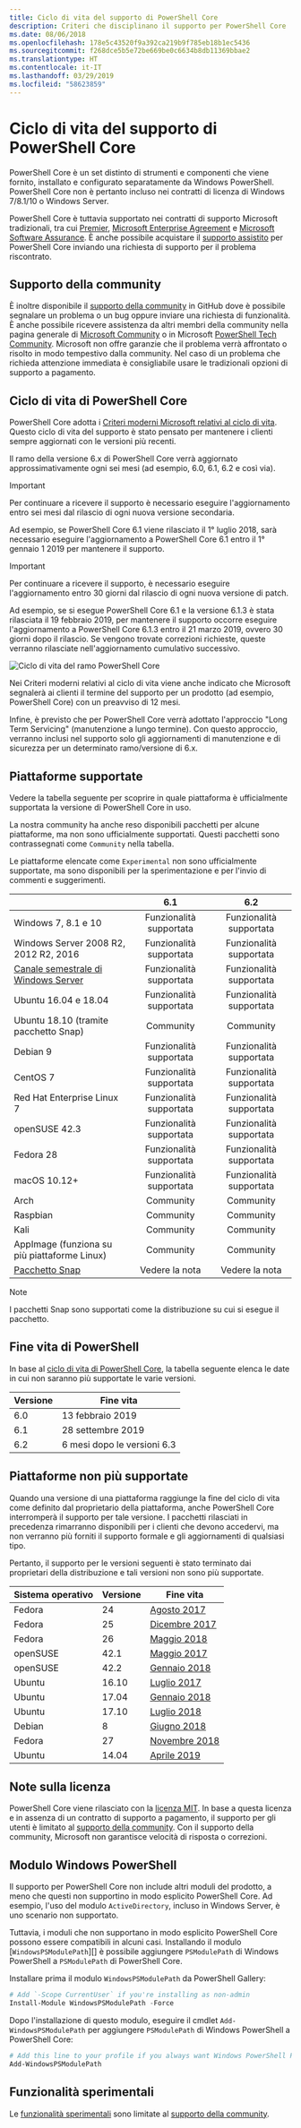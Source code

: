 ```yaml
---
title: Ciclo di vita del supporto di PowerShell Core
description: Criteri che disciplinano il supporto per PowerShell Core
ms.date: 08/06/2018
ms.openlocfilehash: 178e5c43520f9a392ca219b9f785eb18b1ec5436
ms.sourcegitcommit: f268dce5b5e72be669be0c6634b8db11369bbae2
ms.translationtype: HT
ms.contentlocale: it-IT
ms.lasthandoff: 03/29/2019
ms.locfileid: "58623859"
---
```

# <a name="powershell-core-support-lifecycle"></a>Ciclo di vita del supporto di PowerShell Core

PowerShell Core è un set distinto di strumenti e componenti che viene fornito, installato e configurato separatamente da Windows PowerShell.
PowerShell Core non è pertanto incluso nei contratti di licenza di Windows 7/8.1/10 o Windows Server.

PowerShell Core è tuttavia supportato nei contratti di supporto Microsoft tradizionali, tra cui [Premier][], [Microsoft Enterprise Agreement][enterprise-agreement] e [Microsoft Software Assurance][assurance].
È anche possibile acquistare il [supporto assistito][] per PowerShell Core inviando una richiesta di supporto per il problema riscontrato.

## <a name="community-support"></a>Supporto della community

È inoltre disponibile il [supporto della community][] in GitHub dove è possibile segnalare un problema o un bug oppure inviare una richiesta di funzionalità.
È anche possibile ricevere assistenza da altri membri della community nella pagina generale di [Microsoft Community][] o in Microsoft [PowerShell Tech Community][].
Microsoft non offre garanzie che il problema verrà affrontato o risolto in modo tempestivo dalla community.
Nel caso di un problema che richieda attenzione immediata è consigliabile usare le tradizionali opzioni di supporto a pagamento.

## <a name="lifecycle-of-powershell-core"></a>Ciclo di vita di PowerShell Core

PowerShell Core adotta i [Criteri moderni Microsoft relativi al ciclo di vita][modern].
Questo ciclo di vita del supporto è stato pensato per mantenere i clienti sempre aggiornati con le versioni più recenti.

Il ramo della versione 6.x di PowerShell Core verrà aggiornato approssimativamente ogni sei mesi (ad esempio, 6.0, 6.1, 6.2 e così via).

> [!IMPORTANT]
> Per continuare a ricevere il supporto è necessario eseguire l'aggiornamento entro sei mesi dal rilascio di ogni nuova versione secondaria.

Ad esempio, se PowerShell Core 6.1 viene rilasciato il 1° luglio 2018, sarà necessario eseguire l'aggiornamento a PowerShell Core 6.1 entro il 1° gennaio 1 2019 per mantenere il supporto.

> [!IMPORTANT]
> Per continuare a ricevere il supporto, è necessario eseguire l'aggiornamento entro 30 giorni dal rilascio di ogni nuova versione di patch.

Ad esempio, se si esegue PowerShell Core 6.1 e la versione 6.1.3 è stata rilasciata il 19 febbraio 2019, per mantenere il supporto occorre eseguire l'aggiornamento a PowerShell Core 6.1.3 entro il 21 marzo 2019, ovvero 30 giorni dopo il rilascio.
Se vengono trovate correzioni richieste, queste verranno rilasciate nell'aggiornamento cumulativo successivo.

![Ciclo di vita del ramo PowerShell Core][lifecycle-chart]

Nei Criteri moderni relativi al ciclo di vita viene anche indicato che Microsoft segnalerà ai clienti il termine del supporto per un prodotto (ad esempio, PowerShell Core) con un preavviso di 12 mesi.

Infine, è previsto che per PowerShell Core verrà adottato l'approccio "Long Term Servicing" (manutenzione a lungo termine).
Con questo approccio, verranno inclusi nel supporto solo gli aggiornamenti di manutenzione e di sicurezza per un determinato ramo/versione di 6.x.

## <a name="supported-platforms"></a>Piattaforme supportate

Vedere la tabella seguente per scoprire in quale piattaforma è ufficialmente supportata la versione di PowerShell Core in uso.

La nostra community ha anche reso disponibili pacchetti per alcune piattaforme, ma non sono ufficialmente supportati.
Questi pacchetti sono contrassegnati come `Community` nella tabella.

Le piattaforme elencate come `Experimental` non sono ufficialmente supportate, ma sono disponibili per la sperimentazione e per l'invio di commenti e suggerimenti.

|                                                   | 6.1         | 6.2         |
|---------------------------------------------------|:-----------:|:-----------:|
| Windows 7, 8.1 e 10                            | Funzionalità supportata   | Funzionalità supportata   |
| Windows Server 2008 R2, 2012 R2, 2016             | Funzionalità supportata   | Funzionalità supportata   |
| [Canale semestrale di Windows Server][semi-annual] | Funzionalità supportata   | Funzionalità supportata   |
| Ubuntu 16.04 e 18.04                            | Funzionalità supportata   | Funzionalità supportata   |
| Ubuntu 18.10 (tramite pacchetto Snap)                   | Community   | Community   |
| Debian 9                                          | Funzionalità supportata   | Funzionalità supportata   |
| CentOS 7                                          | Funzionalità supportata   | Funzionalità supportata   |
| Red Hat Enterprise Linux 7                        | Funzionalità supportata   | Funzionalità supportata   |
| openSUSE 42.3                                     | Funzionalità supportata   | Funzionalità supportata   |
| Fedora 28                                         | Funzionalità supportata   | Funzionalità supportata   |
| macOS 10.12+                                      | Funzionalità supportata   | Funzionalità supportata   |
| Arch                                              | Community   | Community   |
| Raspbian                                          | Community   | Community   |
| Kali                                              | Community   | Community   |
| AppImage (funziona su più piattaforme Linux)     | Community   | Community   |
| [Pacchetto Snap](https://snapcraft.io/powershell)   | Vedere la nota    | Vedere la nota    |

> [!NOTE]
> I pacchetti Snap sono supportati come la distribuzione su cui si esegue il pacchetto.

## <a name="powershell-release-end-of-life"></a>Fine vita di PowerShell

In base al [ciclo di vita di PowerShell Core](#lifecycle-of-powershell-core), la tabella seguente elenca le date in cui non saranno più supportate le varie versioni.

| Versione | Fine vita                   |
|---------|-------------------------------|
| 6.0     | 13 febbraio 2019             |
| 6.1     | 28 settembre 2019            |
| 6.2     | 6 mesi dopo le versioni 6.3   |

## <a name="platforms-which-are-out-of-support"></a>Piattaforme non più supportate

Quando una versione di una piattaforma raggiunge la fine del ciclo di vita come definito dal proprietario della piattaforma, anche PowerShell Core interromperà il supporto per tale versione.
I pacchetti rilasciati in precedenza rimarranno disponibili per i clienti che devono accedervi, ma non verranno più forniti il supporto formale e gli aggiornamenti di qualsiasi tipo.

Pertanto, il supporto per le versioni seguenti è stato terminato dai proprietari della distribuzione e tali versioni non sono più supportate.

| Sistema operativo       | Versione | Fine vita                                                                                 |
|----------|---------|---------------------------------------------------------------------------------------------|
| Fedora   | 24      | [Agosto 2017](https://fedoramagazine.org/fedora-24-eol/)                                    |
| Fedora   | 25      | [Dicembre 2017](https://fedoramagazine.org/fedora-25-end-life/)                             |
| Fedora   | 26      | [Maggio 2018](https://fedoramagazine.org/fedora-26-end-life/)                                  |
| openSUSE | 42.1    | [Maggio 2017](https://lists.opensuse.org/opensuse-security-announce/2017-05/msg00053.html)     |
| openSUSE | 42.2    | [Gennaio 2018](https://lists.opensuse.org/opensuse-security-announce/2017-11/msg00066.html) |
| Ubuntu   | 16.10   | [Luglio 2017](https://lists.ubuntu.com/archives/ubuntu-announce/2017-July/000223.html)        |
| Ubuntu   | 17.04   | [Gennaio 2018](https://lists.ubuntu.com/archives/ubuntu-announce/2018-January.txt)          |
| Ubuntu   | 17.10   | [Luglio 2018](https://lists.ubuntu.com/archives/ubuntu-announce/2018-July/000232.html)        |
| Debian   | 8       | [Giugno 2018](https://lists.debian.org/debian-security-announce/2018/msg00132.html)           |
| Fedora   | 27      | [Novembre 2018](https://fedoramagazine.org/fedora-27-end-of-life/)                          |
| Ubuntu   | 14.04   | [Aprile 2019](https://wiki.ubuntu.com/Releases)                                              |

## <a name="notes-on-licensing"></a>Note sulla licenza

PowerShell Core viene rilasciato con la [licenza MIT][].
In base a questa licenza e in assenza di un contratto di supporto a pagamento, il supporto per gli utenti è limitato al [supporto della community][].
Con il supporto della community, Microsoft non garantisce velocità di risposta o correzioni.

## <a name="windows-powershell-module"></a>Modulo Windows PowerShell

Il supporto per PowerShell Core non include altri moduli del prodotto, a meno che questi non supportino in modo esplicito PowerShell Core.
Ad esempio, l'uso del modulo `ActiveDirectory`, incluso in Windows Server, è uno scenario non supportato.

Tuttavia, i moduli che non supportano in modo esplicito PowerShell Core possono essere compatibili in alcuni casi.
Installando il modulo [`WindowsPSModulePath`][] è possibile aggiungere `PSModulePath` di Windows PowerShell a `PSModulePath` di PowerShell Core.

Installare prima il modulo `WindowsPSModulePath` da PowerShell Gallery:

```powershell
# Add `-Scope CurrentUser` if you're installing as non-admin
Install-Module WindowsPSModulePath -Force
```

Dopo l'installazione di questo modulo, eseguire il cmdlet `Add-WindowsPSModulePath` per aggiungere `PSModulePath` di Windows PowerShell a PowerShell Core:

```powershell
# Add this line to your profile if you always want Windows PowerShell PSModulePath
Add-WindowsPSModulePath
```

## <a name="experimental-features"></a>Funzionalità sperimentali

Le [funzionalità sperimentali][] sono limitate al [supporto della community](#community-support).

[Premier]: https://www.microsoft.com/en-us/microsoftservices/support.aspx
[enterprise-agreement]: https://www.microsoft.com/en-us/licensing/licensing-programs/enterprise.aspx
[assurance]: https://www.microsoft.com/en-us/licensing/licensing-programs/software-assurance-default.aspx
[supporto della community]: https://github.com/powershell/powershell/issues
[Microsoft Community]: https://answers.microsoft.com/
[PowerShell Tech Community]: https://techcommunity.microsoft.com/t5/PowerShell/ct-p/WindowsPowerShell
[supporto assistito]: https://support.microsoft.com/assistedsupportproducts
[modern]: https://support.microsoft.com/help/30881/modern-lifecycle-policy
[lifecycle-chart]: ./images/modern-lifecycle.png
[semi-annual]: https://docs.microsoft.com/windows-server/get-started/semi-annual-channel-overview
[licenza MIT]: https://github.com/PowerShell/PowerShell/blob/master/LICENSE.txt
["WindowsPSModulePath"]: https://www.powershellgallery.com/packages/WindowsPSModulePath/
[Funzionalità sperimentali]: /powershell/module/microsoft.powershell.core/about/about_powershell_config?view=powershell-6#experimentalfeatures
